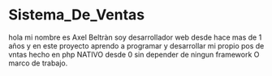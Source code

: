 # Sistema_De_Ventas
hola mi nombre es Axel Beltràn soy desarrollador web desde hace mas de 1 años y en este proyecto aprendo a programar y desarrollar mi propio pos de vntas hecho en php NATIVO desde 0 sin depender de ningun framework O marco de trabajo.
